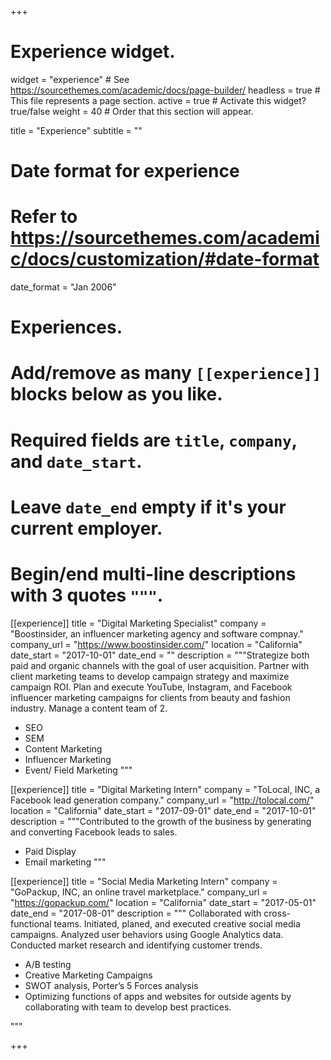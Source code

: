 +++
# Experience widget.
widget = "experience"  # See https://sourcethemes.com/academic/docs/page-builder/
headless = true  # This file represents a page section.
active = true  # Activate this widget? true/false
weight = 40  # Order that this section will appear.

title = "Experience"
subtitle = ""

# Date format for experience
#   Refer to https://sourcethemes.com/academic/docs/customization/#date-format
date_format = "Jan 2006"

# Experiences.
#   Add/remove as many `[[experience]]` blocks below as you like.
#   Required fields are `title`, `company`, and `date_start`.
#   Leave `date_end` empty if it's your current employer.
#   Begin/end multi-line descriptions with 3 quotes `"""`.
[[experience]]
  title = "Digital Marketing Specialist"
  company = "Boostinsider, an influencer marketing agency and software compnay."
  company_url = "https://www.boostinsider.com/"
  location = "California"
  date_start = "2017-10-01"
  date_end = ""
  description = """Strategize both paid and organic channels with the goal of user acquisition. Partner with client marketing teams to develop campaign strategy and maximize campaign ROI. Plan and execute YouTube, Instagram, and Facebook influencer marketing campaigns for clients from beauty and fashion industry. 
  Manage a content team of 2.

  
* SEO
* SEM
* Content Marketing
* Influencer Marketing
* Event/ Field Marketing
  """

[[experience]]
  title = "Digital Marketing Intern"
  company = "ToLocal, INC, a Facebook lead generation company."
  company_url = "http://tolocal.com/"
  location = "California"
  date_start = "2017-09-01"
  date_end = "2017-10-01"
  description = """Contributed to the growth of the business by generating and converting Facebook leads to sales.
  
* Paid Display
* Email marketing
  """

[[experience]]
  title = "Social Media Marketing Intern"
  company = "GoPackup, INC, an online travel marketplace."
  company_url = "https://gopackup.com/"
  location = "California"
  date_start = "2017-05-01"
  date_end = "2017-08-01"
  description = """ Collaborated with cross-functional teams. Initiated, planed, and executed creative social media campaigns. Analyzed user behaviors using Google Analytics data. Conducted market research and identifying customer trends. 
  
* A/B testing
* Creative Marketing Campaigns 
* SWOT analysis, Porter’s 5 Forces analysis 
* Optimizing functions of apps and websites for outside agents by collaborating with team to develop best practices.


"""

+++
